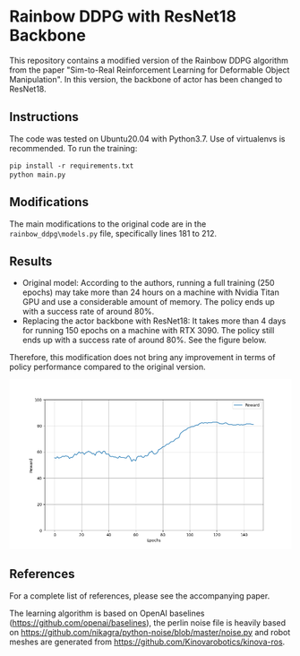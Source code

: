 # Rainbow DDPG with ResNet18 Backbone

This repository contains a modified version of the Rainbow DDPG algorithm from the paper "Sim-to-Real Reinforcement Learning for Deformable Object Manipulation". In this version, the backbone of actor has been changed to ResNet18. 

## Instructions

The code was tested on Ubuntu20.04 with Python3.7. Use of virtualenvs is recommended. To run the training:

```
pip install -r requirements.txt
python main.py
```

## Modifications
The main modifications to the original code are in the `rainbow_ddpg\models.py` file, specifically lines 181 to 212.

## Results

- Original model: According to the authors, running a full training (250 epochs) may take more than 24 hours on a machine with Nvidia Titan GPU and use a considerable amount of memory. The policy ends up with a success rate of around 80%.
- Replacing the actor backbone with ResNet18: It takes more than 4 days for running 150 epochs on a machine with RTX 3090. The policy still ends up with a success rate of around 80%. See the figure below.

Therefore, this modification does not bring any improvement in terms of policy performance compared to the original version. 

![Learning curve of the modified model](./with_resnet18.png)


## References

For a complete list of references, please see the accompanying paper.

The learning algorithm is based on OpenAI baselines (https://github.com/openai/baselines), the perlin noise file is heavily based on https://github.com/nikagra/python-noise/blob/master/noise.py and robot meshes are generated from https://github.com/Kinovarobotics/kinova-ros. 
